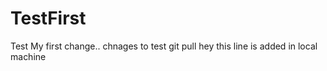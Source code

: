 # TestFirst
Test
My first change.. 
chnages to test git pull
hey this line is added in local machine

